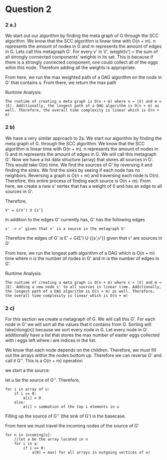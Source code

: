 # Question 2

### 2 a.) 

We start out our algorithm by finding the meta graph of G through the SCC algorithm. We know that the SCC algorithm is linear time with O(n + m). n represents the amount of nodes in G and m represents the amount of edges in G. Lets call this metagraph G'. For every v' in V', weight(v') = the sum of all strongly connected components' weights in its set. This is because if there is a strongly connected component, one could collect all of the eggs wihin this node. Therefore adding all the weights is appropriate.

From here, we run the max weighted path of a DAG algorithm on the node in G' that contains s. From there, we return the max path

Runtime Analysis:

    The runtime of creating a meta graph is O(n + m) where n = |V| and m = |E|. Additionally, the longest path of a DAG algorithm is O(n + m) as well. Therefore, the overall time complexity is linear which is O(n + m)


### 2 b) 

We have a very similar approach to 2a. We start our algorithm by finding the meta graph of G. through the SCC algorithm. We know that the SCC algorithm is linear time with O(n + m). n represents the amount of nodes in G and m represents the amount of edges in G. We will call this metagraph G'. Now we have a list data structure (array) that stores all sources in G'. This would take O(n) time. We find the sources of G' by reversing it and finding the sinks. We find the sinks by seeing if each node has no neighbors. Reversing a graph is O(n + m) and traversing each node is O(n). Therefore, this entire process of finding each source is O(n + m). From here, we create a new s' vertex that has a weight of 0 and has an edge to all sources in G'.

Therefore,
    
    V' = G(V') U {s'}
    
In addition to the edges G' currently has, G' has the following edges

    s' -> v' given that v' is a source in the metagraph G'
Therefore the edges of G' is
    E' = G(E') U {{s',v'}} given that v' are sources in G'

From here, we run the longest path algorithm of a DAG which is O(n + m) time where n is the number of nodes in G' and m is the number of edges in G'. 

Runtime Analysis:

    The runtime of creating a meta graph is O(n + m) where n = |V| and m = |E|. Adding a new node s' to all sources is linear time. Additionally, the longest path of a DAG algorithm is O(n + m) as well. Therefore, the overall time complexity is linear which is O(n + m)

### 2 c)

For this section we create a metagraph of G. We will call this G'. For each node in G' we will sort all the values that it contains from G. Sorting will take(nlong(n)) because we sort every node in G. Let every node in G' additionally have a list that stores the max number of easter eggs collected with i eggs left where i are indices in the list. 

We know that each node depends on the children. Therefore, we must fill out the arrays within the nodes bottom up. Therefore we can reverse G' and call it G''. This is a O(n + m) operation

we start a the source:

let u be the source of G''. Therefore, 
    
    for i in array of u:
        if i == 0:
            a[i] = 0
        else:
            a[i] = summation of the top i elements in u
Filling up the source of G'' (the sink of G') is the basecase.

From here we must travel the incoming nodes of the source of G'

    for n in incoming[u]:
        //let a be the array located in n
        for i in a:
            if i == 0:
                a[0] = max( for all arrays in outgoing vertices of u)
